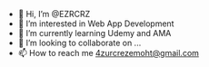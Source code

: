 - 👋 Hi, I’m @EZRCRZ
- 👀 I’m interested in Web App Development
- 🌱 I’m currently learning Udemy and AMA
- 💞️ I’m looking to collaborate on ...
- 📫 How to reach me 4zurcrezemoht@gmail.com

<!---
EZRCRZ/EZRCRZ is a ✨ special ✨ repository because its `README.md` (this file) appears on your GitHub profile.
You can click the Preview link to take a look at your changes.
--->
